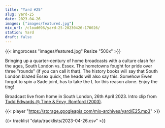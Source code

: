 ```yaml
---
title: "Yard #25"
slug: yard-25
date: 2023-04-26
images: ["images/featured.jpg"]
mix_url: /cloud696/yard-25-20230426-170026/
station: Yard
draft: false
---
```


{{< imgprocess "images/featured.jpg" Resize "500x" >}}

Bringing up a quarter-century of home broadcasts with a culture clash for the ages, South London vs. Essex. The hometowns fought for pride over three "rounds" (if you can call it that). The history books will say that South London blazed Essex quick, the heads will also say this. Somehow Ewen forgot to spin a Sade joint, has to take the L for this reason alone. Enjoy the ting! 

Broadcast live from home in South London, 26th April 2023. Intro clip from [Todd Edwards @ Time & Envy, Romford (2003)](https://youtu.be/1UxY5LonBIc).

{{< player "https://storage.googleapis.com/mix-archives/yard/E25.mp3" >}}

{{< tracklist "data/tracklists/2023-04-26.csv" >}}
